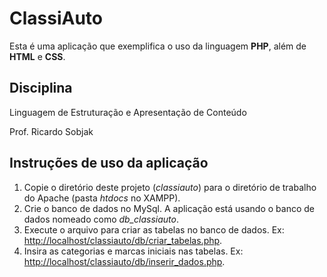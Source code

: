 # ClassiAuto

Esta é uma aplicação que exemplifica o uso da linguagem **PHP**, além de **HTML** e **CSS**.


## Disciplina

Linguagem de Estruturação e Apresentação de Conteúdo

Prof. Ricardo Sobjak


## Instruções de uso da aplicação

1. Copie o diretório deste projeto (_classiauto_) para o diretório de trabalho do Apache (pasta _htdocs_ no XAMPP). 
2. Crie o banco de dados no MySql. A aplicação está usando o banco de dados nomeado como _db_classiauto_.
3. Execute o arquivo para criar as tabelas no banco de dados. Ex: <http://localhost/classiauto/db/criar_tabelas.php>.
4. Insira as categorias e marcas iniciais nas tabelas. Ex: <http://localhost/classiauto/db/inserir_dados.php>. 
